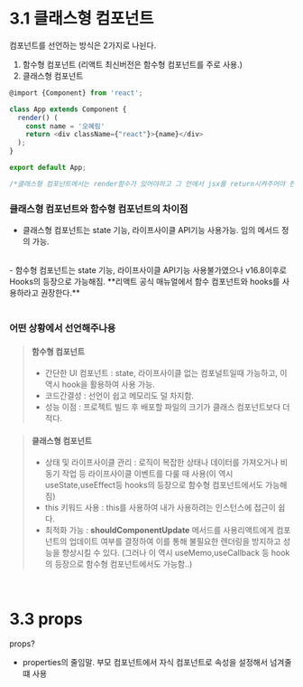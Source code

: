 # 3.1 클래스형 컴포넌트
컴포넌트를 선언하는 방식은 2가지로 나뉜다.
<br>
1. 함수형 컴포넌트 (리액트 최신버전은 함수형 컴포넌트를 주로 사용.)
2. 클래스형 컴포넌트


```javascript
@import {Component} from 'react';

class App extends Component {
  render() (
    const name = '오혜림'
    return <div className={"react"}>{name}</div>
  );
}

export default App;

/*클래스형 컴포넌트에서는 render함수가 있어야하고 그 안에서 jsx를 return시켜주어야 한다*/
```

### **클래스형 컴포넌트와 함수형 컴포넌트의 차이점**
- 클래스형 컴포넌트는 state 기능, 라이프사이클 API기능 사용가능. 임의 메서드 정의 가능.
<br>
- 함수형 컴포넌트는 state 기능, 라이프사이클 API기능 사용불가였으나 v16.8이후로 Hooks의 등장으로 가능해짐. **리액트 공식 매뉴얼에서 함수 컴포넌트와 hooks를 사용하라고 권장한다.**
<br>
<br>



### **어떤 상황에서 선언해주나용**
> #### 함수형 컴포넌트
> - 간단한 UI 컴포넌트 : state, 라이프사이클 없는 컴포널트일때 가능하고, 이 역시 hook을 활용하여 사용 가능.
> - 코드간결성 : 선언이 쉽고 메모리도 덜 차지함.
> - 성능 이점 : 프로젝트 빌드 후 배포할 파일의 크기가 클래스 컴포넌트보다 더 적다.

> #### 클래스형 컴포넌트
> - 상태 및 라이프사이클 관리 : 로직이 복잡한 상태나 데이터를 가져오거나 비동기 작업 등 라이프사이클 이벤트를 다룰 때 사용(이 역시 useState,useEffect등 hooks의 등장으로 함수형 컴포넌트에서도 가능해짐)
> - this 키워드 사용 : this를 사용하여 내가 사용하려는 인스턴스에 접근이 쉽다.
> - 최적화 가능 : **shouldComponentUpdate** 메서드를 사용리액트에게 컴포넌트의 업데이트 여부를 결정하여 이를 통해 불필요한 렌더링을 방지하고 성능을 향상시킬 수 있다. (그러나 이 역시 useMemo,useCallback 등 hook의 등장으로 함수형 컴포넌트에서도 가능함..)

<br>


# 3.3 props
props?
- properties의 줄임말. 부모 컴포넌트에서 자식 컴포넌트로 속성을 설정해서 넘겨줄 떄 사용